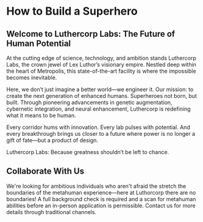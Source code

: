 # How to Build a Superhero

## Welcome to Luthercorp Labs: The Future of Human Potential

At the cutting edge of science, technology, and ambition stands Luthercorp Labs, the crown jewel of Lex Luthor’s visionary empire. Nestled deep within the heart of Metropolis, this state-of-the-art facility is where the impossible becomes inevitable.

Here, we don’t just imagine a better world—we engineer it. Our mission: to create the next generation of enhanced humans. Superheroes not born, but built. Through pioneering advancements in genetic augmentation, cybernetic integration, and neural enhancement, Luthercorp is redefining what it means to be human.

Every corridor hums with innovation. Every lab pulses with potential. And every breakthrough brings us closer to a future where power is no longer a gift of fate—but a product of design.

Luthercorp Labs: Because greatness shouldn’t be left to chance.

## Collaborate With Us

We're looking for ambitious individuals who aren't afraid the stretch the boundaries of the metahuman experience&mdash;here at Luthorcorp there are no boundaries! A full background check is required and a scan for metahuman abilities before an in-person application is permissible. Contact us for more details through traditional channels.
